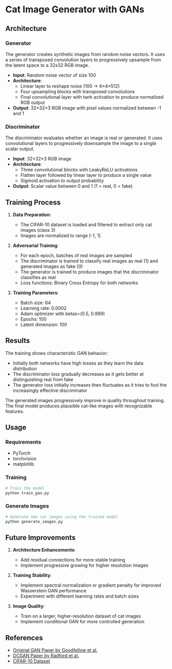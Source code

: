 # Cat Image Generator with GANs

## Architecture

### Generator
The generator creates synthetic images from random noise vectors. It uses a series of transposed convolution layers to progressively upsample from the latent space to a 32x32 RGB image.

- **Input**: Random noise vector of size 100
- **Architecture**: 
  - Linear layer to reshape noise (100 → 4×4×512)
  - Four upsampling blocks with transposed convolutions
  - Final convolutional layer with tanh activation to produce normalized RGB output
- **Output**: 32×32×3 RGB image with pixel values normalized between -1 and 1

### Discriminator
The discriminator evaluates whether an image is real or generated. It uses convolutional layers to progressively downsample the image to a single scalar output.

- **Input**: 32×32×3 RGB image
- **Architecture**: 
  - Three convolutional blocks with LeakyReLU activations
  - Flatten layer followed by linear layer to produce a single value
  - Sigmoid activation to output probability
- **Output**: Scalar value between 0 and 1 (1 = real, 0 = fake)

## Training Process

1. **Data Preparation**:
   - The CIFAR-10 dataset is loaded and filtered to extract only cat images (class 3)
   - Images are normalized to range [-1, 1]

2. **Adversarial Training**:
   - For each epoch, batches of real images are sampled
   - The discriminator is trained to classify real images as real (1) and generated images as fake (0)
   - The generator is trained to produce images that the discriminator classifies as real
   - Loss functions: Binary Cross Entropy for both networks

3. **Training Parameters**:
   - Batch size: 64
   - Learning rate: 0.0002
   - Adam optimizer with betas=(0.5, 0.999)
   - Epochs: 100
   - Latent dimension: 100

## Results

The training shows characteristic GAN behavior:
- Initially both networks have high losses as they learn the data distribution
- The discriminator loss gradually decreases as it gets better at distinguishing real from fake
- The generator loss initially increases then fluctuates as it tries to fool the increasingly effective discriminator

The generated images progressively improve in quality throughout training. The final model produces plausible cat-like images with recognizable features.

## Usage

### Requirements
- PyTorch
- torchvision
- matplotlib

### Training
```python
# Train the model
python train_gan.py
```

### Generate Images
```python
# Generate new cat images using the trained model
python generate_images.py
```

## Future Improvements

1. **Architecture Enhancements**:
   - Add residual connections for more stable training
   - Implement progressive growing for higher resolution images

2. **Training Stability**:
   - Implement spectral normalization or gradient penalty for improved Wasserstein GAN performance
   - Experiment with different learning rates and batch sizes

3. **Image Quality**:
   - Train on a larger, higher-resolution dataset of cat images
   - Implement conditional GAN for more controlled generation

## References

- [Original GAN Paper by Goodfellow et al.](https://arxiv.org/abs/1406.2661)
- [DCGAN Paper by Radford et al.](https://arxiv.org/abs/1511.06434)
- [CIFAR-10 Dataset](https://www.cs.toronto.edu/~kriz/cifar.html)
